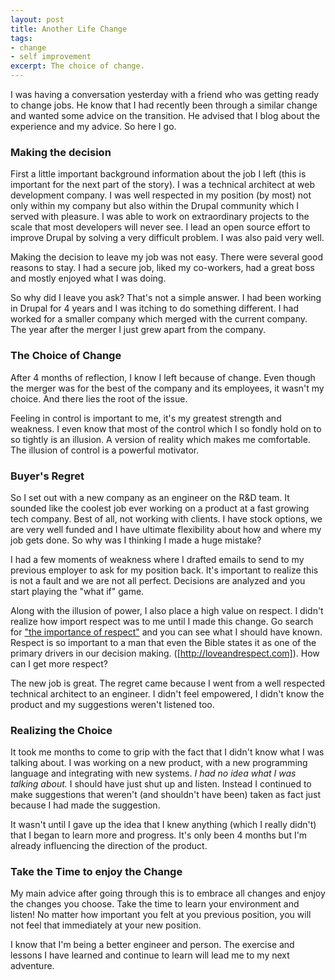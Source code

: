 ```yaml
---
layout: post
title: Another Life Change
tags:
- change
- self improvement
excerpt: The choice of change.
---
```


I was having a conversation yesterday with a friend who was getting ready to change jobs.  He know that I had recently been through a similar change and wanted some advice on the transition.  He advised that I blog about the experience and my advice.  So here I go.

### Making the decision

First a little important background information about the job I left (this is important for the next part of the story).  I was a technical architect at web development company.  I was well respected in my position (by most) not only within my company but also within the Drupal community which I served with pleasure.  I was able to work on extraordinary projects to the scale that most developers will never see.  I lead an  open source effort to improve Drupal by solving a very difficult problem.  I was also paid very well.

Making the decision to leave my job was not easy.  There were several good reasons to stay.  I had a secure job, liked my co-workers, had a great boss and mostly enjoyed what I was doing.

So why did I leave you ask?  That's not a simple answer.  I had been working in Drupal for 4 years and I was itching to do something different.  I had worked for a smaller company which merged with the current company.  The year after the merger I just grew apart from the company.

### The Choice of Change

After 4 months of reflection, I know I left because of change.  Even though the merger was for the best of the company and its employees, it wasn't my choice.  And there lies the root of the issue.

Feeling in control is important to me, it's my greatest strength and weakness.  I even know that most of the control which I so fondly hold on to so tightly is an illusion.  A version of reality which makes me comfortable.  The illusion of control is a powerful motivator.

### Buyer's Regret

So I set out with a new company as an engineer on the R&D team.  It sounded like the coolest job ever working on a product at a fast growing tech company.  Best of all, not working with clients.  I have stock options, we are very well funded and I have ultimate flexibility about how and where my job gets done.  So why was I thinking I made a huge mistake?

I had a few moments of weakness where I drafted emails to send to my previous employer to ask for my position back.  It's important to realize this is not a fault and we are not all perfect.  Decisions are analyzed and you start playing the "what if" game.  

Along with the illusion of power, I also place a high value on respect.  I didn't realize how import respect was to me until I made this change.  Go search for ["the importance of respect"](https://duckduckgo.com/?q=importance+of+respect) and you can see what I should have known.  Respect is so important to a man that even the Bible states it as one of the primary drivers in our decision making. ([http://loveandrespect.com]).  How can I get more respect?

The new job is great.  The regret came because I went from a well respected technical architect to an engineer.  I didn't feel empowered, I didn't know the product and my suggestions weren't listened too.

### Realizing the Choice

It took me months to come to grip with the fact that I didn't know what I was talking about.  I was working on a new product, with a new programming language and integrating with new systems.  *I had no idea what I was talking about.*  I should have just shut up and listen.  Instead I continued to make suggestions that weren't (and shouldn't have been) taken as fact just because I had made the suggestion.

It wasn't until I gave up the idea that I knew anything (which I really didn't) that I began to learn more and progress.  It's only been 4 months but I'm already influencing the direction of the product.

### Take the Time to enjoy the Change

My main advice after going through this is to embrace all changes and enjoy the changes you choose.  Take the time to learn your environment and listen!  No matter how important you felt at you previous position, you will not feel that immediately at your new position.

I know that I'm being a better engineer and person.  The exercise and lessons I have learned and continue to learn will lead me to my next adventure.
